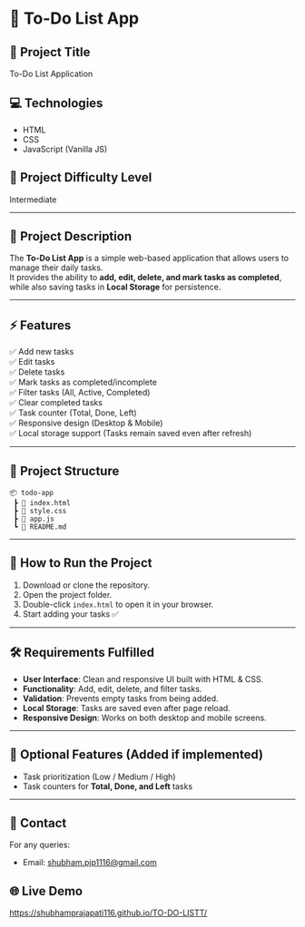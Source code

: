 # 📝 To-Do List App

## 📌 Project Title
To-Do List Application

## 💻 Technologies
- HTML  
- CSS  
- JavaScript (Vanilla JS)

## 🎯 Project Difficulty Level
Intermediate

---

## 📖 Project Description
The **To-Do List App** is a simple web-based application that allows users to manage their daily tasks.  
It provides the ability to **add, edit, delete, and mark tasks as completed**, while also saving tasks in **Local Storage** for persistence.

---

## ⚡ Features
✅ Add new tasks  
✅ Edit tasks  
✅ Delete tasks  
✅ Mark tasks as completed/incomplete  
✅ Filter tasks (All, Active, Completed)  
✅ Clear completed tasks  
✅ Task counter (Total, Done, Left)  
✅ Responsive design (Desktop & Mobile)  
✅ Local storage support (Tasks remain saved even after refresh)  

---

## 📂 Project Structure
```
📦 todo-app
 ┣ 📜 index.html
 ┣ 📜 style.css
 ┣ 📜 app.js
 ┗ 📜 README.md
```

---

## 🚀 How to Run the Project
1. Download or clone the repository.  
2. Open the project folder.  
3. Double-click `index.html` to open it in your browser.  
4. Start adding your tasks ✅  

---

## 🛠️ Requirements Fulfilled
- **User Interface**: Clean and responsive UI built with HTML & CSS.  
- **Functionality**: Add, edit, delete, and filter tasks.  
- **Validation**: Prevents empty tasks from being added.  
- **Local Storage**: Tasks are saved even after page reload.  
- **Responsive Design**: Works on both desktop and mobile screens.  

---

## 🌟 Optional Features (Added if implemented)
- Task prioritization (Low / Medium / High)  
- Task counters for **Total, Done, and Left** tasks  

---

## 📧 Contact
For any queries:  
- Email: shubham.pjp1116@gmail.com

## 🌐 Live Demo
 https://shubhamprajapati116.github.io/TO-DO-LISTT/